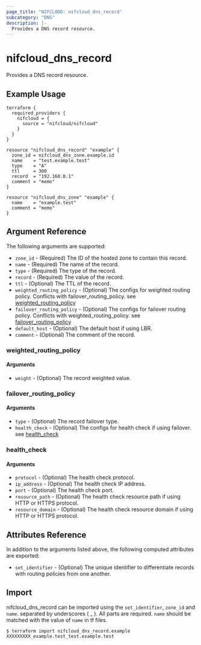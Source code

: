 ```yaml
---
page_title: "NIFCLOUD: nifcloud_dns_record"
subcategory: "DNS"
description: |-
  Provides a DNS record resource.
---
```


# nifcloud_dns_record

Provides a DNS record resource.

## Example Usage

```hcl
terraform {
  required_providers {
    nifcloud = {
      source = "nifcloud/nifcloud"
    }
  }
}

resource "nifcloud_dns_record" "example" {
  zone_id = nifcloud_dns_zone.example.id
  name    = "test.example.test"
  type    = "A"
  ttl     = 300
  record  = "192.168.0.1"
  comment = "memo"
}

resource "nifcloud_dns_zone" "example" {
  name    = "example.test"
  comment = "memo"
}
```

## Argument Reference

The following arguments are supported:

* `zone_id` - (Required) The ID of the hosted zone to contain this record.
* `name` - (Required) The name of the record.
* `type` - (Required) The type of the record.
* `record` - (Required) The value of the record.
* `ttl` - (Optional) The TTL of the record.
* `weighted_routing_policy` - (Optional) The configs for weighted routing policy. Conflicts with failover_routing_policy. see [weighted_routing_policy](#weighted_routing_policy)
* `failover_routing_policy` - (Optional) The configs for failover routing policy. Conflicts with weighted_routing_policy. see [failover_routing_policy](#failover_routing_policy)
* `default_host` - (Optional) The default host if using LBR.
* `comment` - (Optional) The comment of the record.

### weighted_routing_policy

#### Arguments

* `weight` - (Optional) The record weighted value.

### failover_routing_policy

#### Arguments

* `type` - (Optional) The record failover type.
* `health_check` - (Optional) The configs for health check if using failover. see [health_check](#health_check)

### health_check

#### Arguments

* `protocol` - (Optional) The health check protocol.
* `ip_address` - (Optional) The health check IP address.
* `port` - (Optional) The health check port.
* `resource_path` - (Optional) The health check resource path if using HTTP or HTTPS protocol.
* `resource_domain` - (Optional) The health check resource domain if using HTTP or HTTPS protocol.

## Attributes Reference

In addition to the arguments listed above, the following computed attributes are exported:

* `set_identifier` - (Optional) The unique identifier to differentiate records with routing policies from one another.

## Import

nifcloud_dns_record can be imported using the `set_identifier`, `zone_id` and `name`.
separated by underscores ( _ ). All parts are required. `name` should be matched with the value of `name` in tf files.

```
$ terraform import nifcloud_dns_record.example XXXXXXXXX_example.test_test.example.test
```
